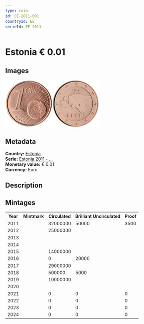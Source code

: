 ```yaml
---
type: coin
id: EE-2011-001
countryId: EE
serieId: EE-2011
---
```


# Estonia € 0.01

## Images

<img src="../../../Images/common-2007-001.webp" height="150" alt="Front image"><img src="Images/estonia-2011-001.webp" height="150" alt="Back image">

## Metadata

**Country:** [Estonia](../index.md)\
**Serie:** [Estonia 2011 - ...](index.md)\
**Monetary value:** € 0.01\
**Currency:** Euro

## Description


## Mintages

| Year | Mintmark | Circulated | Brilliant Uncirculated | Proof |
| ---- | -------- | ---------- | ---------------------- | ----- |
| 2011 |  | 32000000| 50000 | 3500 |
| 2012 |  | 25000000|  |  |
| 2013 |  | |  |  |
| 2014 |  | |  |  |
| 2015 |  | 14000000|  |  |
| 2016 |  | 0| 20000 |  |
| 2017 |  | 29000000|  |  |
| 2018 |  | 500000| 5000 |  |
| 2019 |  | 10000000|  |  |
| 2020 |  | |  |  |
| 2021 |  | 0 | 0 | 0 |
| 2022 |  | 0 | 0 | 0 |
| 2023 |  | 0 | 0 | 0 |
| 2024 |  | 0 | 0 | 0 |
